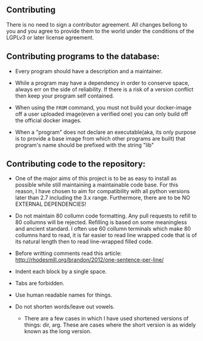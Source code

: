 Contributing
------------

There is no need to sign a contributor agreement.  All changes bellong to you and you agree to provide them to the world under the conditions of the LGPLv3 or later license agreement.

Contributing programs to the database:
--------------------------------------

 * Every program should have a description and a maintainer.

 * While a program may have a dependency in order to conserve space, always err on the side of reliability.  If there is a risk of a version conflict then keep your program self contained.

 * When using the `FROM` command, you must not build your docker-image off a user uploaded image(even a verified one) you can only build off the official docker images.

 * When a "program" does not declare an executable(aka, its only purpose is to provide a base image from which other programs are built) that program's name should be prefixed with the string "lib"

Contributing code to the repository:
------------------------------------

 * One of the major aims of this project is to be as easy to install as possible while still maintaining a maintainable code base.  For this reason, I have chosen to aim for compatibility with all python versions later than 2.7 including the 3.x range.  Furthermore, there are to be NO EXTERNAL DEPENDENCIES!

 * Do not maintain 80 collumn code formatting.  Any pull requests to refill to 80 collumns will be rejected.  Refilling is based on some meaningless and ancient standard.  I often use 60 collumn terminals which make 80 collumns hard to read, it is far easier to read line wrapped code that is of its natural length then to read line-wrapped filled code.

 * Before writting comments read this article: http://rhodesmill.org/brandon/2012/one-sentence-per-line/

 * Indent each block by a single space.

 * Tabs are forbidden.

 * Use human readable names for things.

 * Do not shorten words/leave out vowels.

   + There are a few cases in which I have used shortened versions of things: dir, arg.  These are cases where the short version is as widely known as the long version.
